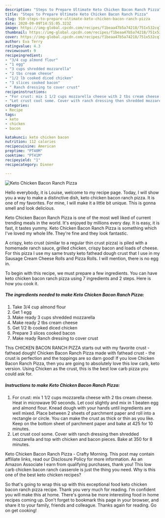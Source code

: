 ```yaml
---
description: "Steps to Prepare Ultimate Keto Chicken Bacon Ranch Pizza"
title: "Steps to Prepare Ultimate Keto Chicken Bacon Ranch Pizza"
slug: 910-steps-to-prepare-ultimate-keto-chicken-bacon-ranch-pizza
date: 2020-09-09T14:55:05.323Z
image: https://img-global.cpcdn.com/recipes/f1beaa47b5a74218/751x532cq70/keto-chicken-bacon-ranch-pizza-recipe-main-photo.jpg
thumbnail: https://img-global.cpcdn.com/recipes/f1beaa47b5a74218/751x532cq70/keto-chicken-bacon-ranch-pizza-recipe-main-photo.jpg
cover: https://img-global.cpcdn.com/recipes/f1beaa47b5a74218/751x532cq70/keto-chicken-bacon-ranch-pizza-recipe-main-photo.jpg
author: Eva Terry
ratingvalue: 4.3
reviewcount: 9
recipeingredient:
- "3/4 cup almond flour"
- "1 egg"
- "3 cups shredded mozzarella"
- "2 tbs cream cheese"
- "1/2 lb cooked diced chicken"
- "3 slices cooked bacon"
- " Ranch dressing to cover crust"
recipeinstructions:
- "For crust: mix 1 1/2 cups mozzarella cheese with 2 tbs cream cheese. Heat in microwave 90 seconds. Let cool slightly and mix in 1 beaten egg and almond flour. Knead dough with your hands until ingredients are well mixed. Place between 2 sheets of parchment paper and roll into a rectangle or circle. You can make the crust as thick or thin as you like. Keep on the bottom sheet of parchment paper and bake at 425 for 10 minutes."
- "Let crust cool some. Cover with ranch dressing then shredded mozzarella and top with chicken and bacon pieces. Bake at 350 for 8 minutes."
categories:
- Recipe
tags:
- keto
- chicken
- bacon

katakunci: keto chicken bacon 
nutrition: 112 calories
recipecuisine: American
preptime: "PT40M"
cooktime: "PT41M"
recipeyield: "1"
recipecategory: Dinner

---
```



![Keto Chicken Bacon Ranch Pizza](https://img-global.cpcdn.com/recipes/f1beaa47b5a74218/751x532cq70/keto-chicken-bacon-ranch-pizza-recipe-main-photo.jpg)

Hello everybody, it is Louise, welcome to my recipe page. Today, I will show you a way to make a distinctive dish, keto chicken bacon ranch pizza. It is one of my favorites. For mine, I will make it a little bit unique. This is gonna smell and look delicious.

Keto Chicken Bacon Ranch Pizza is one of the most well liked of current trending meals in the world. It's enjoyed by millions every day. It is easy, it is fast, it tastes yummy. Keto Chicken Bacon Ranch Pizza is something which I've loved my whole life. They're fine and they look fantastic.

A crispy, keto crust (similar to a regular thin crust pizza) is piled with a homemade ranch sauce, grilled chicken, crispy bacon and loads of cheese. For this pizza I use my same trusty keto fathead dough crust that I use in my Sausage Cream Cheese Rolls and Pizza Rolls. I will mention, there is no egg in.


To begin with this recipe, we must prepare a few ingredients. You can have keto chicken bacon ranch pizza using 7 ingredients and 2 steps. Here is how you cook it.

<!--inarticleads1-->

##### The ingredients needed to make Keto Chicken Bacon Ranch Pizza:

1. Take 3/4 cup almond flour
1. Get 1 egg
1. Make ready 3 cups shredded mozzarella
1. Make ready 2 tbs cream cheese
1. Get 1/2 lb cooked diced chicken
1. Prepare 3 slices cooked bacon
1. Make ready  Ranch dressing to cover crust


This CHICKEN BACON RANCH PIZZA starts out with my favorite crust - fathead dough! Chicken Bacon Ranch Pizza made with fathead crust - the crust is perfection and the toppings are so darn good! If you love Chicken Bacon Ranch Pizza, then you are going to absolutely love this low carb, keto version. Using Chicken as the crust, this is the best low carb pizza you could ask for. 

<!--inarticleads2-->

##### Instructions to make Keto Chicken Bacon Ranch Pizza:

1. For crust: mix 1 1/2 cups mozzarella cheese with 2 tbs cream cheese. Heat in microwave 90 seconds. Let cool slightly and mix in 1 beaten egg and almond flour. Knead dough with your hands until ingredients are well mixed. Place between 2 sheets of parchment paper and roll into a rectangle or circle. You can make the crust as thick or thin as you like. Keep on the bottom sheet of parchment paper and bake at 425 for 10 minutes.
1. Let crust cool some. Cover with ranch dressing then shredded mozzarella and top with chicken and bacon pieces. Bake at 350 for 8 minutes.


Keto Chicken Bacon Ranch Pizza - Crafty Morning. This post may contain affiliate links, read our Disclosure Policy for more information. As an Amazon Associate I earn from qualifying purchases, thank you! This low carb chicken bacon ranch casserole is just the thing you need. Why is this one of the best keto chicken recipes? 

So that's going to wrap this up with this exceptional food keto chicken bacon ranch pizza recipe. Thank you very much for reading. I'm confident you will make this at home. There's gonna be more interesting food in home recipes coming up. Don't forget to bookmark this page in your browser, and share it to your family, friends and colleague. Thanks again for reading. Go on get cooking!
